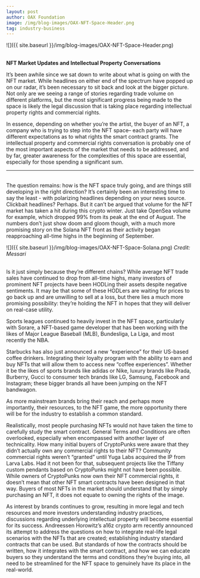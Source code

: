 ```yaml
---
layout: post
author: OAX Foundation
image: /img/blog-images/OAX-NFT-Space-Header.png
tag: industry-business
---
```


![]({{ site.baseurl }}/img/blog-images/OAX-NFT-Space-Header.png)

<br><b>NFT Market Updates and Intellectual Property Conversations</b>

It’s been awhile since we sat down to write about what is going on with the NFT market. While headlines on either end of the spectrum have popped up on our radar, it’s been necessary to sit back and look at the bigger picture. Not only are we seeing a range of stories regarding trade volume on different platforms, but the most significant progress being made to the space is likely the legal discussion that is taking place regarding intellectual property rights and commercial rights. 

In essence, depending on whether you’re the artist, the buyer of an NFT, a company who is trying to step into the NFT space– each party will have different expectations as to what rights the smart contract grants. The intellectual property and commercial rights conversation is probably one of the most important aspects of the market that needs to be addressed, and by far, greater awareness for the complexities of this space are essential, especially for those spending a significant sum.<br>

*** 

<br>The question remains: how is the NFT space truly going, and are things still developing in the right direction? It’s certainly been an interesting time to say the least - with polarizing headlines depending on your news source. Clickbait headlines? Perhaps. But it can’t be argued that volume for the NFT market has taken a hit during this crypto winter. Just take OpenSea volume for example, which dropped 99% from its peak at the end of August. The numbers don’t just show doom and gloom though, with a much more promising story on the Solana NFT front as their activity began reapproaching all-time highs in the beginning of September.<br>

![]({{ site.baseurl }}/img/blog-images/OAX-NFT-Space-Solana.png)
<i>Credit: Messari</i>

<br>Is it just simply because they’re different chains? While average NFT trade sales have continued to drop from all-time highs, many investors of prominent NFT projects have  been HODLing their assets despite negative sentiments. It may be that some of these HODLers are waiting for prices to go back up and are unwilling to sell at a loss, but there lies a much more promising possibility: they’re holding the NFT in hopes that they will deliver on real-case utility.  

Sports leagues continued to heavily invest in the NFT space, particularly with Sorare, a NFT-based game developer that has been working with the likes of Major League Baseball (MLB), Bundesliga, La Liga, and most recently the NBA. 

Starbucks has also just announced a new “experience” for their US-based coffee drinkers. Integrating their loyalty program with the ability to earn and buy NFTs that will allow them to access new “coffee experiences”. Whether it be the likes of sports brands like adidas or Nike, luxury brands like Prada, Burberry, Gucci to consumer tech brands like LG, Samsung, Facebook and Instagram; these bigger brands all have been jumping on the NFT bandwagon.

As more mainstream brands bring their reach and perhaps more importantly, their resources, to the NFT game, the more opportunity there will be for the industry to establish a common standard. 

Realistically, most people purchasing NFTs would not have taken the time to carefully study the smart contract. General Terms and Conditions are often overlooked, especially when encompassed with another layer of technicality. How many initial buyers of CryptoPunks were aware that they didn’t actually own any commercial rights to their NFT? Community commercial rights weren’t “granted” until Yuga Labs acquired the IP from Larva Labs. Had it not been for that, subsequent projects like the Tiffany custom pendants based on CryptoPunks might not have been possible. While owners of CryptoPunks now own their NFT commercial rights, it doesn’t mean that other NFT smart contracts have been designed in that way. Buyers of most NFTs in the market should understand that by simply purchasing an NFT, it does not equate to owning the rights of the image. 

As interest by brands continues to grow, resulting in more legal and tech resources and more investors understanding industry practices, discussions regarding underlying intellectual property will become essential for its success. Andreessen Horowitz’s a16z crypto arm recently announced its attempt to address the questions on how to integrate real-life legal scenarios with the NFTs that are created; establishing industry standard contracts that can be used. But standards of how the contracts should be written, how it integrates with the smart contract, and how we can educate buyers so they understand the terms and conditions they’re buying into, all need to be streamlined for the NFT space to genuinely have its place in the real-world. 
